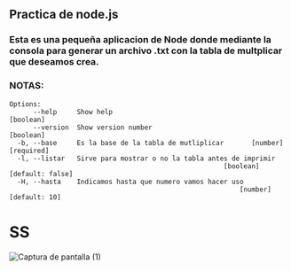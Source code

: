 ## Practica de node.js
### Esta es una pequeña aplicacion de Node donde mediante la consola para generar un archivo .txt con la tabla de multplicar que deseamos crea.

### NOTAS:

```
Options:
      --help     Show help                                             [boolean]
      --version  Show version number                                   [boolean]
  -b, --base     Es la base de la tabla de mutliplicar       [number] [required]
  -l, --listar   Sirve para mostrar o no la tabla antes de imprimir
                                                      [boolean] [default: false]
  -H, --hasta    Indicamos hasta que numero vamos hacer uso
                                                          [number] [default: 10]
```
# SS
![Captura de pantalla (1)](https://user-images.githubusercontent.com/85538493/155230945-9682babb-1d09-439f-97b0-011728429dc3.png)

